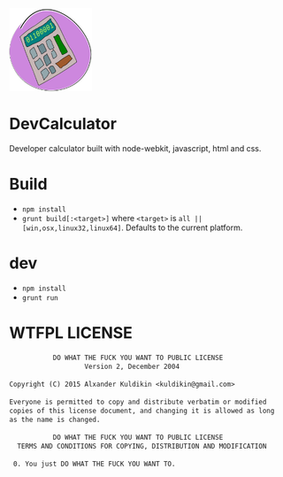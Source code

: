 <img height="150px" width="150px" src="https://raw.githubusercontent.com/kuldikin/DevCalculator/master/app/styles/images/logo/Icon1024.png">

# DevCalculator

Developer calculator built with node-webkit, javascript, html and css.

# Build
  * `npm install`
  * `grunt build[:<target>]` where `<target>` is `all || [win,osx,linux32,linux64]`.
  Defaults to the current platform.

# dev

 * `npm install`
 * `grunt run`

# WTFPL LICENSE
```
           DO WHAT THE FUCK YOU WANT TO PUBLIC LICENSE
                   Version 2, December 2004

Copyright (C) 2015 Alxander Kuldikin <kuldikin@gmail.com>

Everyone is permitted to copy and distribute verbatim or modified
copies of this license document, and changing it is allowed as long
as the name is changed.

           DO WHAT THE FUCK YOU WANT TO PUBLIC LICENSE
  TERMS AND CONDITIONS FOR COPYING, DISTRIBUTION AND MODIFICATION

 0. You just DO WHAT THE FUCK YOU WANT TO.
```